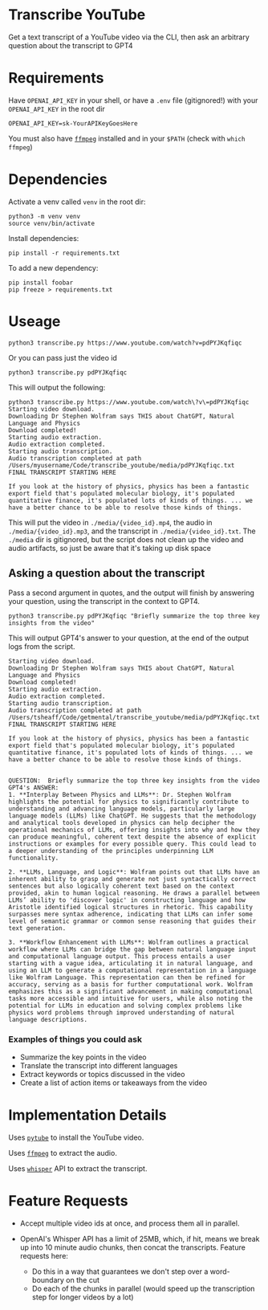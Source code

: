 # Transcribe YouTube

Get a text transcript of a YouTube video via the CLI, then ask an arbitrary question about the transcript to GPT4

# Requirements
Have `OPENAI_API_KEY` in your shell, or have a `.env` file (gitignored!) with your `OPENAI_API_KEY` in the root dir
```
OPENAI_API_KEY=sk-YourAPIKeyGoesHere
```

You must also have [`ffmpeg`](https://ffmpeg.org/download.html) installed and in your `$PATH` (check with `which ffmpeg`)

# Dependencies

Activate a venv called `venv` in the root dir:
```
python3 -m venv venv
source venv/bin/activate
```

Install dependencies:
```
pip install -r requirements.txt
```

To add a new dependency:
```
pip install foobar
pip freeze > requirements.txt
```

# Useage

```
python3 transcribe.py https://www.youtube.com/watch?v=pdPYJKqfiqc
```

Or you can pass just the video id
```
python3 transcribe.py pdPYJKqfiqc
```

This will output the following:
```
python3 transcribe.py https://www.youtube.com/watch\?v\=pdPYJKqfiqc
Starting video download.
Downloading Dr Stephen Wolfram says THIS about ChatGPT, Natural Language and Physics
Download completed!
Starting audio extraction.
Audio extraction completed.
Starting audio transcription.
Audio transcription completed at path /Users/myusername/Code/transcribe_youtube/media/pdPYJKqfiqc.txt
FINAL TRANSCRIPT STARTING HERE

If you look at the history of physics, physics has been a fantastic export field that's populated molecular biology, it's populated quantitative finance, it's populated lots of kinds of things. ... we have a better chance to be able to resolve those kinds of things.
```

This will put the video in `./media/{video_id}.mp4`, the audio in `./media/{video_id}.mp3`, and the transcript in `./media/{video_id}.txt`. The `./media` dir is gitignored, but the script does not clean up the video and audio artifacts, so just be aware that it's taking up disk space

## Asking a question about the transcript

Pass a second argument in quotes, and the output will finish by answering your question, using the transcript in the context to GPT4.

```
python3 transcribe.py pdPYJKqfiqc "Briefly summarize the top three key insights from the video"
```

This will output GPT4's answer to your question, at the end of the output logs from the script.

```
Starting video download.
Downloading Dr Stephen Wolfram says THIS about ChatGPT, Natural Language and Physics
Download completed!
Starting audio extraction.
Audio extraction completed.
Starting audio transcription.
Audio transcription completed at path /Users/tsheaff/Code/getmental/transcribe_youtube/media/pdPYJKqfiqc.txt
FINAL TRANSCRIPT STARTING HERE

If you look at the history of physics, physics has been a fantastic export field that's populated molecular biology, it's populated quantitative finance, it's populated lots of kinds of things. ... we have a better chance to be able to resolve those kinds of things.


QUESTION:  Briefly summarize the top three key insights from the video
GPT4's ANSWER:
1. **Interplay Between Physics and LLMs**: Dr. Stephen Wolfram highlights the potential for physics to significantly contribute to understanding and advancing language models, particularly large language models (LLMs) like ChatGPT. He suggests that the methodology and analytical tools developed in physics can help decipher the operational mechanics of LLMs, offering insights into why and how they can produce meaningful, coherent text despite the absence of explicit instructions or examples for every possible query. This could lead to a deeper understanding of the principles underpinning LLM functionality.

2. **LLMs, Language, and Logic**: Wolfram points out that LLMs have an inherent ability to grasp and generate not just syntactically correct sentences but also logically coherent text based on the context provided, akin to human logical reasoning. He draws a parallel between LLMs’ ability to 'discover logic' in constructing language and how Aristotle identified logical structures in rhetoric. This capability surpasses mere syntax adherence, indicating that LLMs can infer some level of semantic grammar or common sense reasoning that guides their text generation.

3. **Workflow Enhancement with LLMs**: Wolfram outlines a practical workflow where LLMs can bridge the gap between natural language input and computational language output. This process entails a user starting with a vague idea, articulating it in natural language, and using an LLM to generate a computational representation in a language like Wolfram Language. This representation can then be refined for accuracy, serving as a basis for further computational work. Wolfram emphasizes this as a significant advancement in making computational tasks more accessible and intuitive for users, while also noting the potential for LLMs in education and solving complex problems like physics word problems through improved understanding of natural language descriptions.
```

### Examples of things you could ask
- Summarize the key points in the video
- Translate the transcript into different languages
- Extract keywords or topics discussed in the video
- Create a list of action items or takeaways from the video


# Implementation Details
Uses [`pytube`](https://github.com/pytube/pytube) to install the YouTube video.

Uses [`ffmpeg`](https://ffmpeg.org) to extract the audio.

Uses [`whisper`](https://github.com/openai/whisper) API to extract the transcript.

# Feature Requests
- Accept multiple video ids at once, and process them all in parallel.

- OpenAI's Whisper API has a limit of 25MB, which, if hit, means we break up into 10 minute audio chunks, then concat the transcripts. Feature requests here:
  - Do this in a way that guarantees we don't step over a word-boundary on the cut
  - Do each of the chunks in parallel (would speed up the transcription step for longer videos by a lot)
